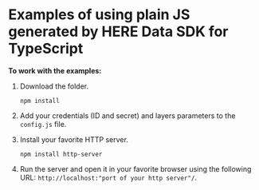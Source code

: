 # Examples of using plain JS generated by HERE Data SDK for TypeScript

**To work with the examples:**

1. Download the folder.

    ```shell
    npm install
    ```

2. Add your credentials (ID and secret) and layers parameters to the `config.js` file.
3. Install your favorite HTTP server.

    ```shell
    npm install http-server
    ```

4. Run the server and open it in your favorite browser using the following URL: `http://localhost:"port of your http server"/`.